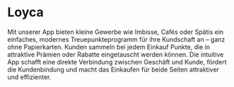 # Loyca

Mit unserer App bieten kleine Gewerbe wie Imbisse, Cafés oder Spätis ein einfaches, modernes Treuepunkteprogramm für ihre Kundschaft an – ganz ohne Papierkarten.
Kunden sammeln bei jedem Einkauf Punkte, die in attraktive Prämien oder Rabatte eingetauscht werden können.
Die intuitive App schafft eine direkte Verbindung zwischen Geschäft und Kunde, fördert die Kundenbindung und macht das Einkaufen für beide Seiten attraktiver und effizienter.
